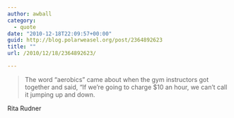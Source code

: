 ```yaml
---
author: awball
category:
  - quote
date: "2010-12-18T22:09:57+00:00"
guid: http://blog.polarweasel.org/post/2364892623
title: ""
url: /2010/12/18/2364892623/

---
```

> The word “aerobics” came about when the gym instructors got together and said, “If we’re going to charge $10 an hour, we can’t call it jumping up and down.

 Rita Rudner
